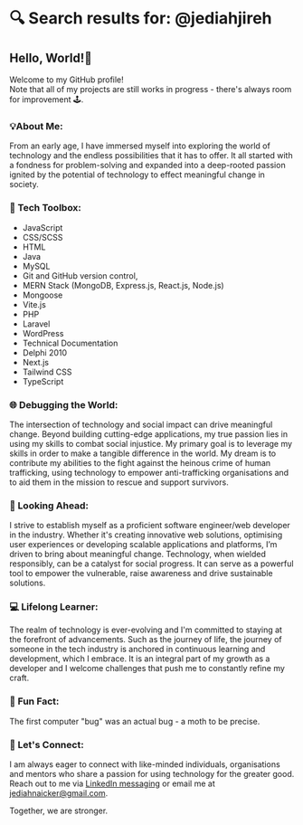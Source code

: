 # 🔍 Search results for: @jediahjireh

## Hello, World!👋
Welcome to my GitHub profile!  
Note that all of my projects are still works in progress - there's always room for improvement 🕹️.

### 💡About Me:
From an early age, I have immersed myself into exploring the world of technology and the endless possibilities that it has to offer. It all started with a fondness for problem-solving and expanded into a deep-rooted passion ignited by the potential of technology to effect meaningful change in society.

### 🔧 Tech Toolbox:
- JavaScript
- CSS/SCSS
- HTML
- Java
- MySQL
- Git and GitHub version control,
- MERN Stack (MongoDB, Express.js, React.js, Node.js)
- Mongoose
- Vite.js
- PHP
- Laravel
- WordPress
- Technical Documentation
- Delphi 2010 
- Next.js
- Tailwind CSS
- TypeScript

### 🌐 Debugging the World:
The intersection of technology and social impact can drive meaningful change. Beyond building cutting-edge applications, my true passion lies in using my skills to combat social injustice. My primary goal is to leverage my skills in order to make a tangible difference in the world. My dream is to contribute my abilities to the fight against the heinous crime of human trafficking, using technology to empower anti-trafficking organisations and to aid them in the mission to rescue and support survivors.

### 🔭 Looking Ahead:
I strive to establish myself as a proficient software engineer/web developer in the industry. Whether it's creating innovative web solutions, optimising user experiences or developing scalable applications and platforms, I’m driven to bring about meaningful change. Technology, when wielded responsibly, can be a catalyst for social progress. It can serve as a powerful tool to empower the vulnerable, raise awareness and drive sustainable solutions.

### 💻 Lifelong Learner:
The realm of technology is ever-evolving and I'm committed to staying at the forefront of advancements. Such as the journey of life, the journey of someone in the tech industry is anchored in continuous learning and development, which I embrace. It is an integral part of my growth as a developer and I welcome challenges that push me to constantly refine my craft.

### 🫧 Fun Fact:
The first computer "bug" was an actual bug - a moth to be precise.

### 📧 Let's Connect:
I am always eager to connect with like-minded individuals, organisations and mentors who share a passion for using technology for the greater good. Reach out to me via [LinkedIn messaging](https://www.linkedin.com/in/jediahjireh/) or email me at [jediahnaicker@gmail.com](mailto:jediahnaicker@gmail.com).

Together, we are stronger.

<!---
jediahjireh/jediahjireh is a ✨ special ✨ repository because its `README.md` (this file) appears on your GitHub profile.
You can click the Preview link to take a look at your changes.
--->
